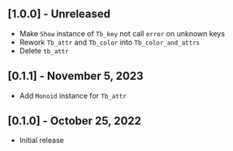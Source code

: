 ## [1.0.0] - Unreleased

- Make `Show` instance of `Tb_key` not call `error` on unknown keys
- Rework `Tb_attr` and `Tb_color` into `Tb_color_and_attrs`
- Delete `tb_attr`

## [0.1.1] - November 5, 2023

- Add `Monoid` instance for `Tb_attr`

## [0.1.0] - October 25, 2022

- Initial release

